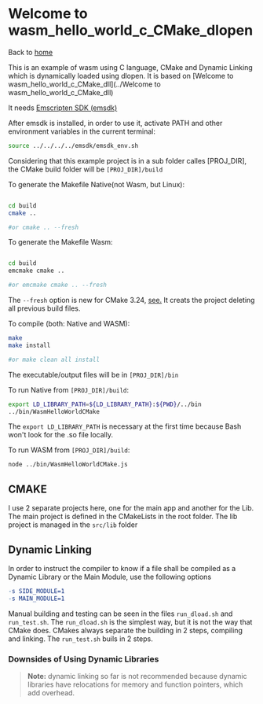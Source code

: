 # Welcome to wasm_hello_world_c_CMake_dlopen

Back to [home](../readme.md)

This is an example of wasm using C language, CMake and Dynamic Linking which is dynamically loaded using dlopen.
It is based on [Welcome to wasm_hello_world_c_CMake_dll](../Welcome to wasm_hello_world_c_CMake_dll)


It needs [Emscripten SDK (emsdk)](../readme.md#Installing-the-C-Emscripten-SDK)

After emsdk is installed, in order to use it, activate PATH and other environment variables in the current terminal:

```bash
source ../../../../emsdk/emsdk_env.sh
```

Considering that this example project is in a sub folder calles [PROJ_DIR], the CMake build folder will be ```[PROJ_DIR]/build```

To generate the Makefile Native(not Wasm, but Linux):

```bash

cd build
cmake ..

#or cmake .. --fresh
```

To generate the Makefile Wasm:

```bash

cd build
emcmake cmake ..

#or emcmake cmake .. --fresh

```

The ```--fresh``` option is new for CMake 3.24, [see.](https://stackoverflow.com/questions/9680420/looking-for-a-cmake-clean-command-to-clear-up-cmake-output) It creats the project deleting all previous build files.

To compile (both: Native and WASM):

```bash
make
make install

#or make clean all install 
```

The executable/output files will be in ```[PROJ_DIR]/bin ```

To run Native from ```[PROJ_DIR]/build```:

```bash
export LD_LIBRARY_PATH=${LD_LIBRARY_PATH}:${PWD}/../bin
../bin/WasmHelloWorldCMake
```

The ```export LD_LIBRARY_PATH``` is necessary at the first time because Bash won't look for the .so file locally.

To run WASM from ```[PROJ_DIR]/build```:

```bash
node ../bin/WasmHelloWorldCMake.js
```

## CMAKE

I use 2 separate projects here, one for the main app and another for the Lib.
The main project is defined in the CMakeLists in the root folder.
The lib project is managed in the ```src/lib``` folder

## Dynamic Linking

 In order to instruct the compiler to know if a file shall be compiled as a Dynamic Library or the Main Module, use the following options

 ```Makefile
-s SIDE_MODULE=1
-s MAIN_MODULE=1
 ```

Manual building and testing can be seen in the files ```run_dload.sh``` and ```run_test.sh```. The ```run_dload.sh``` is the simplest way, but it is not the way that CMake does. CMakes always separate the building in 2 steps, compiling and linking. The ```run_test.sh``` buils in 2 steps.

### Downsides of Using Dynamic Libraries

>**Note:** dynamic linking so far is not recommended because dynamic libraries have relocations for memory and function pointers, which add overhead.

